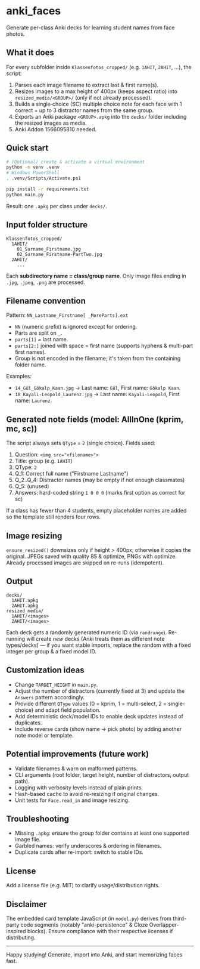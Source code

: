 # anki_faces

Generate per-class Anki decks for learning student names from face photos.

## What it does
For every subfolder inside `Klassenfotos_cropped/` (e.g. `1AHIT`, `2AHIT`, ...), the script:
1. Parses each image filename to extract last & first name(s).
2. Resizes images to a max height of 400px (keeps aspect ratio) into `resized_media/<GROUP>/` (only if not already processed).
3. Builds a single‑choice (SC) multiple choice note for each face with 1 correct + up to 3 distractor names from the same group.
4. Exports an Anki package `<GROUP>.apkg` into the `decks/` folder including the resized images as media.
5. Anki Addon 1566095810 needed.

## Quick start
```bash
# (Optional) create & activate a virtual environment
python -m venv .venv
# Windows PowerShell
. .venv/Scripts/Activate.ps1

pip install -r requirements.txt
python main.py
```
Result: one `.apkg` per class under `decks/`.

## Input folder structure
```
Klassenfotos_cropped/
  1AHIT/
    01_Surname_Firstname.jpg
    02_Surname_Firstname-PartTwo.jpg
  2AHIT/
    ...
```
Each **subdirectory name = class/group name**. Only image files ending in `.jpg`, `.jpeg`, `.png` are processed.

## Filename convention
Pattern: `NN_Lastname_Firstname[ _MoreParts].ext`
- `NN` (numeric prefix) is ignored except for ordering.
- Parts are split on `_`.
- `parts[1]` = last name.
- `parts[2:]` joined with space = first name (supports hyphens & multi-part first names).
- Group is not encoded in the filename; it's taken from the containing folder name.

Examples:
- `14_Gül_Gökalp_Kaan.jpg` → Last name: `Gül`, First name: `Gökalp Kaan`.
- `18_Kayali-Leopold_Laurenz.jpg` → Last name: `Kayali-Leopold`, First name: `Laurenz`.

## Generated note fields (model: AllInOne (kprim, mc, sc))
The script always sets `QType` = `2` (single choice). Fields used:
1. Question: `<img src="<filename>">`
2. Title: group (e.g. `1AHIT`)
3. QType: `2`
4. Q_1: Correct full name ("Firstname Lastname")
5. Q_2..Q_4: Distractor names (may be empty if not enough classmates)
6. Q_5: (unused)
7. Answers: hard-coded string `1 0 0 0` (marks first option as correct for sc)

If a class has fewer than 4 students, empty placeholder names are added so the template still renders four rows.

## Image resizing
`ensure_resized()` downsizes only if height > 400px; otherwise it copies the original. JPEGs saved with quality 85 & optimize, PNGs with optimize. Already processed images are skipped on re-runs (idempotent).

## Output
```
decks/
  1AHIT.apkg
  2AHIT.apkg
resized_media/
  1AHIT/<images>
  2AHIT/<images>
```
Each deck gets a randomly generated numeric ID (via `randrange`). Re-running will create *new* decks (Anki treats them as different note types/decks) — if you want stable imports, replace the random with a fixed integer per group & a fixed model ID.

## Customization ideas
- Change `TARGET_HEIGHT` in `main.py`.
- Adjust the number of distractors (currently fixed at 3) and update the `Answers` pattern accordingly.
- Provide different `QType` values (0 = kprim, 1 = multi-select, 2 = single-choice) and adapt field population.
- Add deterministic deck/model IDs to enable deck updates instead of duplicates.
- Include reverse cards (show name → pick photo) by adding another note model or template.

## Potential improvements (future work)
- Validate filenames & warn on malformed patterns.
- CLI arguments (root folder, target height, number of distractors, output path).
- Logging with verbosity levels instead of plain prints.
- Hash-based cache to avoid re-resizing if original changes.
- Unit tests for `Face.read_in` and image resizing.

## Troubleshooting
- Missing `.apkg`: ensure the group folder contains at least one supported image file.
- Garbled names: verify underscores & ordering in filenames.
- Duplicate cards after re-import: switch to stable IDs.

## License
Add a license file (e.g. MIT) to clarify usage/distribution rights.

## Disclaimer
The embedded card template JavaScript (in `model.py`) derives from third-party code segments (notably "anki-persistence" & Cloze Overlapper-inspired blocks). Ensure compliance with their respective licenses if distributing.

---
Happy studying! Generate, import into Anki, and start memorizing faces fast.

